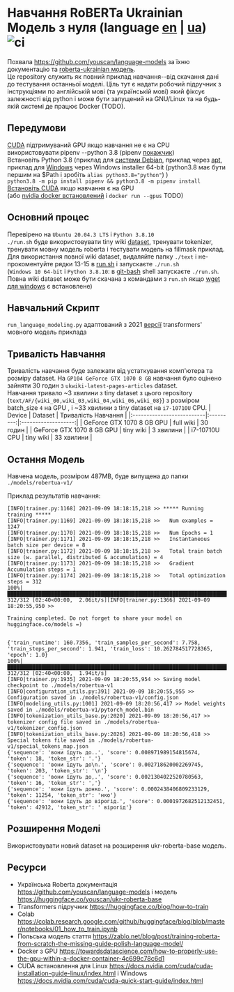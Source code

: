 # Навчання RoBERTa Ukrainian Модель з нуля (language [en](./README.md) | [ua](./README-ua.md)) ![ci](https://github.com/sv-v5/train-roberta-ua/actions/workflows/ci.yaml/badge.svg)
Похвала https://github.com/youscan/language-models за їхню документацію та [roberta-ukrainian модель](https://huggingface.co/youscan/ukr-roberta-base).  
Це repository служить як повний приклад навчання--від скачання дані до тестування останньої моделі. Ціль тут є надати робочий підручник з інструкціями по англійській мові (та українській мові) який фіксує залежності від python і може бути запущений на GNU/Linux та на будь-якій системі де працює Docker (TODO).


## Передумови
[CUDA](https://developer.nvidia.com/cuda-downloads) підтримуваний GPU якщо навчання не є на CPU  
використовувати pipenv --python 3.8 (pipenv [покажчик](https://realpython.com/pipenv-guide/))  
Встановіть Python 3.8 (приклад для [системи Debian](https://linuxize.com/post/how-to-install-python-3-8-on-debian-10/), приклад через [apt](https://linuxize.com/post/how-to-install-python-3-8-on-ubuntu-18-04/#installing-python-38-on-ubuntu-with-apt), приклад для [Windows](https://www.python.org/downloads/release/python-3810/) через Windows installer 64-bit (python3.8 має бути першим на $Path i зробіть `alias python3.8="python"`) )  
`python3.8 -m pip install pipenv && python3.8 -m pipenv install`  
[Встановіть CUDA](https://docs.nvidia.com/cuda/cuda-quick-start-guide/index.html) якщо навчання є на GPU  
(або [nvidia docker встановлений](https://docs.nvidia.com/deeplearning/frameworks/user-guide/index.html#installdocker) і `docker run --gpus` TODO)  


## Основний процес
Перевірено на `Ubuntu 20.04.3 LTS` і `Python 3.8.10`  
`./run.sh` буде використовувати tiny wiki [dataset](./text/), тренувати tokenizer, тренувати мовну модель roberta і тестувати модель на fillmask приклад. Для використання повної wiki dataset, видаляйте папку `./text` і не-прокоментуйте рядки 13-15 в [run.sh](./run.sh) і запускаєте `./run.sh`  
(`Windows 10 64-bit` і `Python 3.8.10`: в [git-bash](https://git-scm.com/download/win) shell запускаєте `./run.sh`. Повна wiki dataset може бути скачана з командами з `run.sh` якщо [wget для windows](https://eternallybored.org/misc/wget/1.19.4/32/wget.exe) є встановлене)


## Навчальний Скрипт
`run_language_modeling.py` адаптований з 2021 [версії](https://github.com/huggingface/transformers/blob/1c191efc3abc391072ff0094a8108459bc08e3fa/examples/legacy/run_language_modeling.py) transformers' мовного модель приклада


## Тривалість Навчання
Тривалість навчання буде залежати від устаткування комп'ютера та розміру dataset. На `GP104 GeForce GTX 1070 8 GB` навчання було оцінено зайняти 30 годин з `ukwiki-latest-pages-articles` dataset.  
Навчання тривало ~3 хвилини з tiny dataset з цього repository (`text/AF/{wiki_00,wiki_03,wiki_04,wiki_06,wiki_08}`) з розміром batch_size `4` на GPU , і ~33 хвилини з tiny dataset на `i7-10710U` CPU.
| Device                    |  Dataset  | Тривалість Навчання |
|:--------------------------|:---------:|:-------------------:|
| GeForce GTX 1070 8 GB GPU | full wiki |      30 годин       |
| GeForce GTX 1070 8 GB GPU | tiny wiki |      3 хвилини      |
| i7-10710U CPU             | tiny wiki |     33 хвилини      |


## Остання Модель
Навчена модель, розміром 487MB, буде випущена до папки `./models/robertua-v1/`

Приклад результатів навчання:
```shell
[INFO|trainer.py:1168] 2021-09-09 18:18:15,218 >> ***** Running training *****
[INFO|trainer.py:1169] 2021-09-09 18:18:15,218 >>   Num examples = 1247
[INFO|trainer.py:1170] 2021-09-09 18:18:15,218 >>   Num Epochs = 1
[INFO|trainer.py:1171] 2021-09-09 18:18:15,218 >>   Instantaneous batch size per device = 8
[INFO|trainer.py:1172] 2021-09-09 18:18:15,218 >>   Total train batch size (w. parallel, distributed & accumulation) = 4
[INFO|trainer.py:1173] 2021-09-09 18:18:15,218 >>   Gradient Accumulation steps = 1
[INFO|trainer.py:1174] 2021-09-09 18:18:15,218 >>   Total optimization steps = 312
100%|██████████████████████████████████████████████████████████████████████████████████| 312/312 [02:40<00:00,  2.06it/s][INFO|trainer.py:1366] 2021-09-09 18:20:55,950 >> 

Training completed. Do not forget to share your model on huggingface.co/models =)


{'train_runtime': 160.7356, 'train_samples_per_second': 7.758, 'train_steps_per_second': 1.941, 'train_loss': 10.262784517728365, 'epoch': 1.0}
100%|██████████████████████████████████████████████████████████████████████████████████| 312/312 [02:40<00:00,  1.94it/s]
[INFO|trainer.py:1935] 2021-09-09 18:20:55,954 >> Saving model checkpoint to ./models/robertua-v1
[INFO|configuration_utils.py:391] 2021-09-09 18:20:55,955 >> Configuration saved in ./models/robertua-v1/config.json
[INFO|modeling_utils.py:1001] 2021-09-09 18:20:56,417 >> Model weights saved in ./models/robertua-v1/pytorch_model.bin
[INFO|tokenization_utils_base.py:2020] 2021-09-09 18:20:56,417 >> tokenizer config file saved in ./models/robertua-v1/tokenizer_config.json
[INFO|tokenization_utils_base.py:2026] 2021-09-09 18:20:56,418 >> Special tokens file saved in ./models/robertua-v1/special_tokens_map.json
{'sequence': 'вони їдуть до..', 'score': 0.008971989154815674, 'token': 18, 'token_str': '.'}
{'sequence': 'вони їдуть до\n.', 'score': 0.002718620002269745, 'token': 203, 'token_str': '\n'}
{'sequence': 'вони їдуть до,.', 'score': 0.0021304022520780563, 'token': 16, 'token_str': ','}
{'sequence': 'вони їдуть донко.', 'score': 0.0002438406809233129, 'token': 11254, 'token_str': 'нко'}
{'sequence': 'вони їдуть до вірогід.', 'score': 0.0001972682512132451, 'token': 42912, 'token_str': ' вірогід'}
```


## Розширення Моделі
Використовувати новий dataset на розширення ukr-roberta-base модель.


## Ресурси
- Українська Roberta документація https://github.com/youscan/language-models і модель https://huggingface.co/youscan/ukr-roberta-base
- Transformers підручник https://huggingface.co/blog/how-to-train  
- Colab https://colab.research.google.com/github/huggingface/blog/blob/master/notebooks/01_how_to_train.ipynb  
- Польська модель стаття https://zablo.net/blog/post/training-roberta-from-scratch-the-missing-guide-polish-language-model/  
- Docker з GPU https://towardsdatascience.com/how-to-properly-use-the-gpu-within-a-docker-container-4c699c78c6d1
- CUDA встановлення для Linux https://docs.nvidia.com/cuda/cuda-installation-guide-linux/index.html і Windows https://docs.nvidia.com/cuda/cuda-quick-start-guide/index.html

